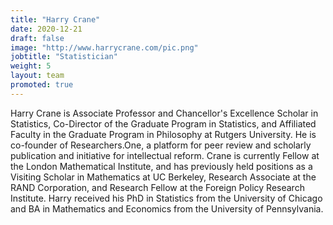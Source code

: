 ```yaml
---
title: "Harry Crane"
date: 2020-12-21
draft: false
image: "http://www.harrycrane.com/pic.png"
jobtitle: "Statistician"
weight: 5
layout: team
promoted: true
---
```


Harry Crane is Associate Professor and Chancellor's Excellence Scholar in Statistics, Co-Director of the Graduate
Program in Statistics, and Affiliated Faculty in the Graduate Program in Philosophy at Rutgers University. He is
co-founder of Researchers.One, a platform for peer review and scholarly publication and initiative for intellectual
reform. Crane is currently Fellow at the London Mathematical Institute, and has previously held positions as a Visiting
Scholar in Mathematics at UC Berkeley, Research Associate at the RAND Corporation, and Research Fellow at the Foreign
Policy Research Institute. Harry received his PhD in Statistics from the University of Chicago and BA in Mathematics and
Economics from the University of Pennsylvania.